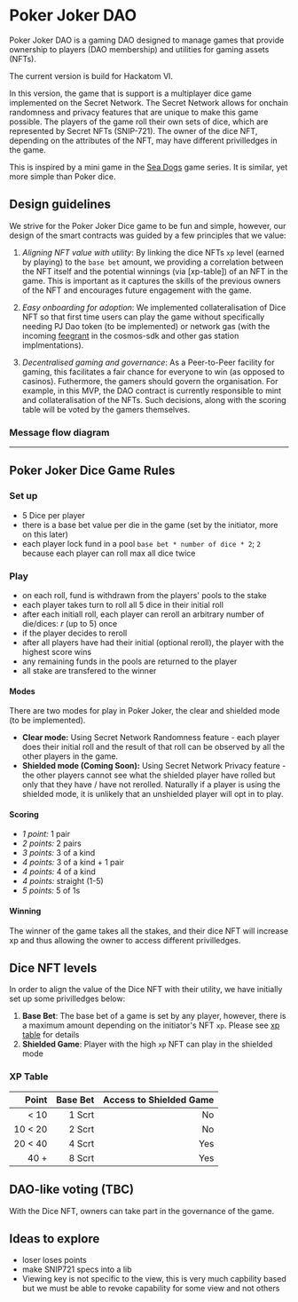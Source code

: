 # Poker Joker DAO

Poker Joker DAO is a gaming DAO designed to manage games that provide ownership to players (DAO membership) and utilities for gaming assets (NFTs).

The current version is build for Hackatom VI.

In this version, the game that is support is a multiplayer dice game implemented on the Secret Network.
The Secret Network allows for onchain randomness and privacy features that are unique to make this game possible.
The players of the game roll their own sets of dice, which are represented by Secret NFTs (SNIP-721).
The owner of the dice NFT, depending on the attributes of the NFT, may have different privilledges in the game.

This is inspired by a mini game in the [Sea Dogs] game series.
It is similar, yet more simple than Poker dice.

[sea dogs]: https://www.gamepressure.com/games/sea-dogs-to-each-his-own/ze52a6

## Design guidelines

We strive for the Poker Joker Dice game to be fun and simple, however, our design of the smart contracts was guided by a few principles that we value:

1. _Aligning NFT value with utility_: By linking the dice NFTs `xp` level (earned by playing) to the `base bet` amount,
   we providing a correlation between the NFT itself and the potential winnings (via [xp-table]) of an NFT in the game.
   This is important as it captures the skills of the previous owners of the NFT and encourages future engagement with the game.

2. _Easy onboarding for adoption_: We implemented collateralisation of Dice NFT so that first time users can play the game without specifically needing PJ Dao token (to be implemented) or network gas (with the incoming [feegrant] in the cosmos-sdk and other gas station implmentations).

3. _Decentralised gaming and governance_: As a Peer-to-Peer facility for gaming, this facilitates a fair chance for everyone to win (as opposed to casinos).
   Futhermore, the gamers should govern the organisation.
   For example, in this MVP, the DAO contract is currently responsible to mint and collateralisation of the NFTs.
   Such decisions, along with the scoring table will be voted by the gamers themselves.

[feegrant]: https://github.com/cosmos/cosmos-sdk/blob/v0.44.5/CHANGELOG.md#v0430---2021-08-10

### Message flow diagram

---

## Poker Joker Dice Game Rules

### Set up

- 5 Dice per player
- there is a base bet value per die in the game (set by the initiator, more on this later)
- each player lock fund in a pool `base bet * number of dice * 2`; `2` because each player can roll max all dice twice

### Play

- on each roll, fund is withdrawn from the players' pools to the stake
- each player takes turn to roll all 5 dice in their initial roll
- after each initiall roll, each player can reroll an arbitrary number of die/dices: _r_ (up to 5) once
- if the player decides to reroll
- after all players have had their initial (optional reroll), the player with the highest score wins
- any remaining funds in the pools are returned to the player
- all stake are transfered to the winner

#### Modes

There are two modes for play in Poker Joker, the clear and shielded mode (to be implemented).

- **Clear mode:** Using Secret Network Randomness feature - each player does their initial roll and the result of that roll can be observed by all the other players in the game.
- **Shielded mode (Coming Soon):** Using Secret Network Privacy feature - the other players cannot see what the shielded player have rolled but only that they have / have not rerolled. Naturally if a player is using the shielded mode, it is unlikely that an unshielded player will opt in to play.

#### Scoring

- _1 point:_ 1 pair
- _2 points:_ 2 pairs
- _3 points:_ 3 of a kind
- _4 points:_ 3 of a kind + 1 pair
- _4 points:_ 4 of a kind
- _4 points:_ straight (1-5)
- _5 points:_ 5 of 1s

#### Winning

The winner of the game takes all the stakes,
and their dice NFT will increase xp and thus allowing the owner to access different privilledges.

## Dice NFT levels

In order to align the value of the Dice NFT with their utility, we have initially set up some privilledges below:

1. **Base Bet**: The base bet of a game is set by any player, however, there is a maximum amount depending on the initiator's NFT `xp`. Please see [xp table] for details
2. **Shielded Game**: Player with the high `xp` NFT can play in the shielded mode

[xp table]: (#xp-table)

### XP Table

|   Point | Base Bet | Access to Shielded Game |
| ------: | -------: | ----------------------: |
|    < 10 |   1 Scrt |                      No |
| 10 < 20 |   2 Scrt |                      No |
| 20 < 40 |   4 Scrt |                     Yes |
|    40 + |   8 Scrt |                     Yes |

## DAO-like voting (TBC)

With the Dice NFT, owners can take part in the governance of the game.

## Ideas to explore

- loser loses points
- make SNIP721 specs into a lib
- Viewing key is not specific to the view, this is very much capbility based but we must be able to revoke capability for some view and not others

